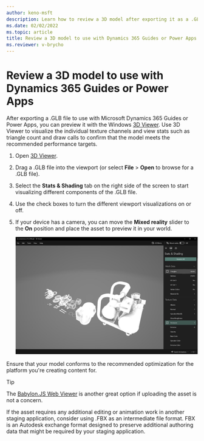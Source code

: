 ```yaml
---
author: keno-msft
description: Learn how to review a 3D model after exporting it as a .GLB file to make sure it meets performance targets for Microsoft Dynamics 365 Guides or Power Apps.
ms.date: 02/02/2022
ms.topic: article
title: Review a 3D model to use with Dynamics 365 Guides or Power Apps
ms.reviewer: v-brycho
---
```


# Review a 3D model to use with Dynamics 365 Guides or Power Apps

After exporting a .GLB file to use with Microsoft Dynamics 365 Guides or Power Apps, you can preview it with the Windows [3D Viewer](https://www.microsoft.com/p/3d-viewer/9nblggh42ths). Use 3D Viewer to visualize the individual texture channels and view stats such as triangle count and draw calls to confirm that the model meets the recommended performance targets.

1.	Open [3D Viewer](https://www.microsoft.com/p/3d-viewer/9nblggh42ths).

2.	Drag a .GLB file into the viewport (or select **File** > **Open** to browse for a .GLB file).

3.	Select the **Stats & Shading** tab on the right side of the screen to start visualizing different components of the .GLB file.

4.	Use the check boxes to turn the different viewport visualizations on or off.

5.	If your device has a camera, you can move the **Mixed reality** slider to the **On** position and place the asset to preview it in your world.

    ![Screenshot of 3D Viewer.](media/review-3d-model.jpg "Screenshot of 3D Viewer")
 
Ensure that your model conforms to the recommended optimization for the platform you're creating content for.

> [!TIP]
> The [Babylon.JS Web Viewer](https://sandbox.babylonjs.com/) is another great option if uploading the asset is not a concern.

If the asset requires any additional editing or animation work in another staging application, consider using .FBX as an intermediate file format. FBX is an 
Autodesk exchange format designed to preserve additional authoring data that might be required by your staging application.
